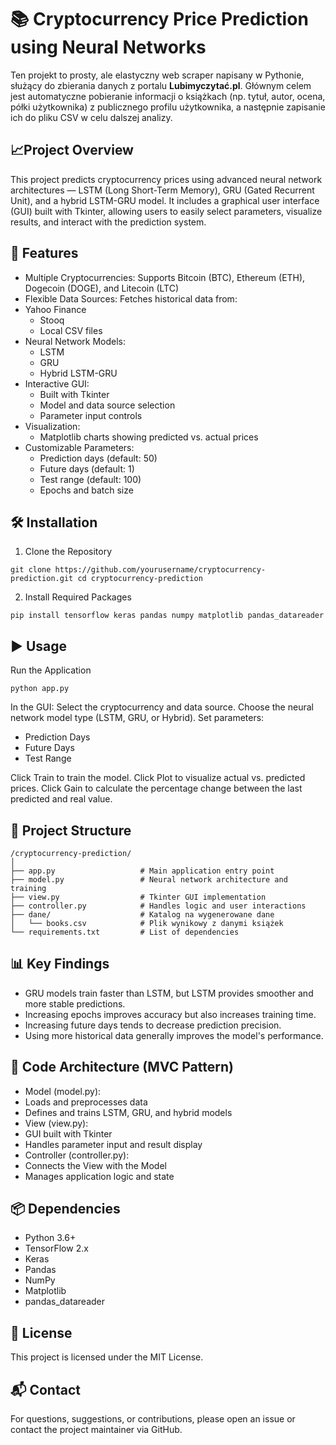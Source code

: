 # 📚 Cryptocurrency Price Prediction using Neural Networks

Ten projekt to prosty, ale elastyczny web scraper napisany w Pythonie, służący do zbierania danych z portalu **Lubimyczytać.pl**. Głównym celem jest automatyczne pobieranie informacji o książkach (np. tytuł, autor, ocena, półki użytkownika) z publicznego profilu użytkownika, a następnie zapisanie ich do pliku CSV w celu dalszej analizy.



## 📈Project Overview

This project predicts cryptocurrency prices using advanced neural network architectures — LSTM (Long Short-Term Memory), GRU (Gated Recurrent Unit), and a hybrid LSTM-GRU model. It includes a graphical user interface (GUI) built with Tkinter, allowing users to easily select parameters, visualize results, and interact with the prediction system.
## 🚀 Features

- Multiple Cryptocurrencies: Supports Bitcoin (BTC), Ethereum (ETH), Dogecoin (DOGE), and Litecoin (LTC)
- Flexible Data Sources: Fetches historical data from:
- Yahoo Finance
  - Stooq
  - Local CSV files
- Neural Network Models:
  - LSTM
  - GRU
  - Hybrid LSTM-GRU
- Interactive GUI:
  - Built with Tkinter
  - Model and data source selection
  - Parameter input controls
- Visualization:
  - Matplotlib charts showing predicted vs. actual prices
- Customizable Parameters:
  - Prediction days (default: 50)
  - Future days (default: 1)
  - Test range (default: 100)
  - Epochs and batch size

## 🛠️ Installation
1. Clone the Repository
<pre><code>git clone https://github.com/yourusername/cryptocurrency-prediction.git cd cryptocurrency-prediction </code></pre>
2. Install Required Packages
<pre><code>pip install tensorflow keras pandas numpy matplotlib pandas_datareader </code></pre>
## ▶️ Usage
Run the Application
<pre><code>python app.py </code></pre>
In the GUI:
Select the cryptocurrency and data source.
Choose the neural network model type (LSTM, GRU, or Hybrid).
Set parameters:
 - Prediction Days
 - Future Days
 - Test Range

Click Train to train the model.
Click Plot to visualize actual vs. predicted prices.
Click Gain to calculate the percentage change between the last predicted and real value.

## 📁 Project Structure
```
/cryptocurrency-prediction/
│
├── app.py                   # Main application entry point
├── model.py                 # Neural network architecture and training
├── view.py                  # Tkinter GUI implementation
├── controller.py            # Handles logic and user interactions
├── dane/                    # Katalog na wygenerowane dane
│   └── books.csv            # Plik wynikowy z danymi książek
└── requirements.txt         # List of dependencies
```

## 📊 Key Findings

 - GRU models train faster than LSTM, but LSTM provides smoother and more stable predictions.
 - Increasing epochs improves accuracy but also increases training time.
 - Increasing future days tends to decrease prediction precision.
 - Using more historical data generally improves the model's performance.

## 🧠 Code Architecture (MVC Pattern)
 - Model (model.py):
  - Loads and preprocesses data
  - Defines and trains LSTM, GRU, and hybrid models
 - View (view.py):
  -  GUI built with Tkinter
  -  Handles parameter input and result display
 - Controller (controller.py):
  - Connects the View with the Model
  - Manages application logic and state

## 📦 Dependencies
 - Python 3.6+
 - TensorFlow 2.x
 - Keras
 - Pandas
 - NumPy
 - Matplotlib
 - pandas_datareader

## 📄 License

This project is licensed under the MIT License.

## 📬 Contact

For questions, suggestions, or contributions, please open an issue or contact the project maintainer via GitHub.
